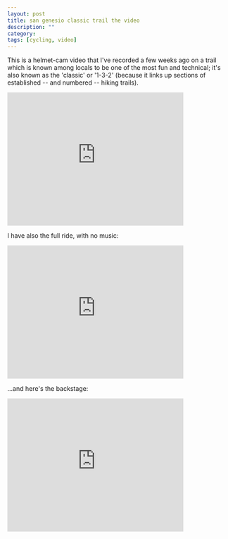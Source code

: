 ```yaml
---
layout: post
title: san genesio classic trail the video
description: ""
category:
tags: [cycling, video]
---
```

 

This is a helmet-cam video that I've recorded a few weeks ago on a trail which is known among locals to be one of the most fun and technical; it's also known as the 'classic' or '1-3-2' (because it links up sections of established -- and numbered -- hiking trails).  

<iframe src="http://player.vimeo.com/video/772088?title=0&amp;byline=0&amp;portrait=0" width="400" height="302" frameborder="0" > </iframe>

I have also the full ride, with no music:  

<iframe src="http://player.vimeo.com/video/765622?title=0&amp;byline=0&amp;portrait=0" width="400" height="302" frameborder="0" > </iframe>
 
...and here's the backstage:  
  
<iframe src="http://player.vimeo.com/video/765448?title=0&amp;byline=0&amp;portrait=0" width="400" height="302" frameborder="0" > </iframe>
